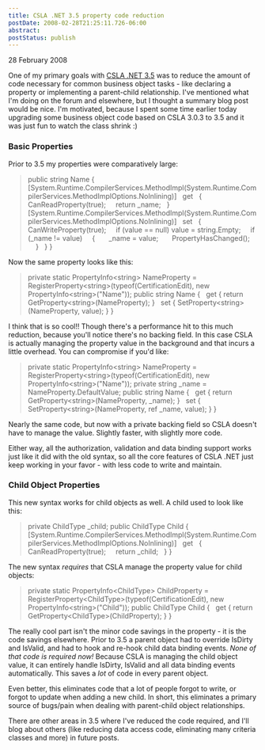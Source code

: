 ```yaml
---
title: CSLA .NET 3.5 property code reduction
postDate: 2008-02-28T21:25:11.726-06:00
abstract: 
postStatus: publish
---
```

28 February 2008

One of my primary goals with [CSLA .NET 3.5](http://www.lhotka.net/cslanet) was to reduce the amount of code necessary for common business object tasks - like declaring a property or implementing a parent-child relationship. I've mentioned what I'm doing on the forum and elsewhere, but I thought a summary blog post would be nice. I'm motivated, because I spent some time earlier today upgrading some business object code based on CSLA 3.0.3 to 3.5 and it was just fun to watch the class shrink :)

### Basic Properties

Prior to 3.5 my properties were comparatively large:


> public string Name
> {
>   [System.Runtime.CompilerServices.MethodImpl(System.Runtime.CompilerServices.MethodImplOptions.NoInlining)]
>   get
>   {
>     CanReadProperty(true);
>     return \_name;
>   }
>   [System.Runtime.CompilerServices.MethodImpl(System.Runtime.CompilerServices.MethodImplOptions.NoInlining)]
>   set
>   {
>     CanWriteProperty(true);
>     if (value == null) value = string.Empty;
>     if (\_name != value)
>     {
>       \_name = value;
>       PropertyHasChanged();
>     }
>   }
> }


Now the same property looks like this:


> private static PropertyInfo&lt;string&gt; NameProperty =
>   RegisterProperty&lt;string&gt;(typeof(CertificationEdit), new PropertyInfo&lt;string&gt;("Name"));
> public string Name
> {
>   get { return GetProperty&lt;string&gt;(NameProperty); }
>   set { SetProperty&lt;string&gt;(NameProperty, value); }
> }


I think that is so cool!! Though there's a performance hit to this much reduction, because you'll notice there's no backing field. In this case CSLA is actually managing the property value in the background and that incurs a little overhead. You can compromise if you'd like:


> private static PropertyInfo&lt;string&gt; NameProperty =
>   RegisterProperty&lt;string&gt;(typeof(CertificationEdit), new PropertyInfo&lt;string&gt;("Name"));
> private string \_name = NameProperty.DefaultValue;
> public string Name
> {
>   get { return GetProperty&lt;string&gt;(NameProperty, \_name); }
>   set { SetProperty&lt;string&gt;(NameProperty, ref \_name, value); }
> }


Nearly the same code, but now with a private backing field so CSLA doesn't have to manage the value. Slightly faster, with slightly more code.

Either way, all the authorization, validation and data binding support works just like it did with the old syntax, so all the core features of CSLA .NET just keep working in your favor - with less code to write and maintain.

### Child Object Properties

This new syntax works for child objects as well. A child used to look like this:


> private ChildType \_child;
> public ChildType Child
> {
>   [System.Runtime.CompilerServices.MethodImpl(System.Runtime.CompilerServices.MethodImplOptions.NoInlining)]
>   get
>   {
>     CanReadProperty(true);
>     return \_child;
>   }
> }


The new syntax *requires* that CSLA manage the property value for child objects:


> private static PropertyInfo&lt;ChildType&gt; ChildProperty =
>   RegisterProperty&lt;ChildType&gt;(typeof(CertificationEdit), new PropertyInfo&lt;string&gt;("Child"));
> public ChildType Child
> {
>   get { return GetProperty&lt;ChildType&gt;(ChildProperty); }
> }


The really cool part isn't the minor code savings in the property - it is the code savings elsewhere. Prior to 3.5 a parent object had to override IsDirty and IsValid, and had to hook and re-hook child data binding events. *None of that code is required now!* Because CSLA is managing the child object value, it can entirely handle IsDirty, IsValid and all data binding events automatically. This saves a *lot* of code in every parent object.

Even better, this eliminates code that a lot of people forgot to write, or forgot to update when adding a new child. In short, this eliminates a primary source of bugs/pain when dealing with parent-child object relationships.

There are other areas in 3.5 where I've reduced the code required, and I'll blog about others (like reducing data access code, eliminating many criteria classes and more) in future posts.
